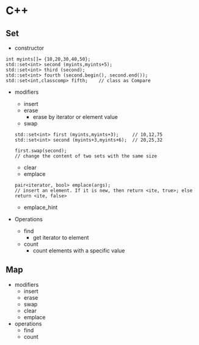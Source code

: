 # C++

## Set

* constructor
```std::set<int> first = {1, 2, 3, 4};   
int myints[]= {10,20,30,40,50};
std::set<int> second (myints,myints+5);      
std::set<int> third (second);               
std::set<int> fourth (second.begin(), second.end());  
std::set<int,classcomp> fifth;    // class as Compare
``` 
* modifiers
    * insert
    * erase
        * erase by iterator or element value
    * swap
    ```
    std::set<int> first (myints,myints+3);     // 10,12,75
    std::set<int> second (myints+3,myints+6);  // 20,25,32

    first.swap(second);
    // change the content of two sets with the same size
    ```
    * clear
    * emplace
    ```
    pair<iterator, bool> emplace(args);
    // insert an element. If it is new, then return <ite, true>; else return <ite, false>
    ```
    * emplace_hint

* Operations
    * find
        * get iterator to element
    * count
        * count elements with a specific value

## Map

* modifiers
    * insert
    * erase
    * swap
    * clear
    * emplace
* operations
    * find
    * count
